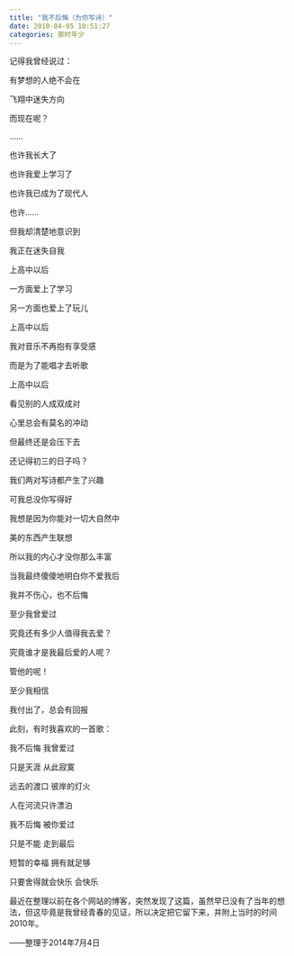 ```yaml
---
title: "我不后悔（为你写诗）"
date: 2010-04-05 10:51:27
categories: 那时年少
---
```

记得我曾经说过：

有梦想的人绝不会在

飞翔中迷失方向

而现在呢？

……

也许我长大了

也许我爱上学习了

也许我已成为了现代人

也许……

但我却清楚地意识到

我正在迷失自我

上高中以后

一方面爱上了学习

另一方面也爱上了玩儿

上高中以后

我对音乐不再抱有享受感

而是为了能唱才去听歌

上高中以后

看见别的人成双成对

心里总会有莫名的冲动

但最终还是会压下去

还记得初三的日子吗？

我们两对写诗都产生了兴趣

可我总没你写得好

我想是因为你能对一切大自然中

美的东西产生联想

所以我的内心才没你那么丰富

当我最终傻傻地明白你不爱我后

我并不伤心，也不后悔

至少我曾爱过

究竟还有多少人值得我去爱？

究竟谁才是我最后爱的人呢？

管他的呢！

至少我相信

我付出了，总会有回报

此刻，有时我喜欢的一首歌：

我不后悔 我曾爱过

只是天涯 从此寂寞

远去的渡口 彼岸的灯火

人在河流只许漂泊

我不后悔 被你爱过

只是不能 走到最后

短暂的幸福 拥有就足够

只要舍得就会快乐 会快乐

最近在整理以前在各个网站的博客，突然发现了这篇，虽然早已没有了当年的想法，但这毕竟是我曾经青春的见证，所以决定把它留下来，并附上当时的时间2010年。

——整理于2014年7月4日

  

